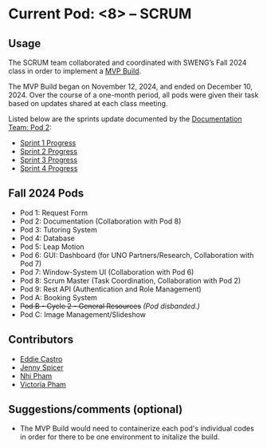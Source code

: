 # Current Pod: <8> – SCRUM

## Usage
The SCRUM team collaborated and coordinated with SWENG’s Fall 2024 class in order to implement a [MVP Build](https://github.com/4210-Capstones/touchless-kiosk-raspy-net/blob/main/docs/capstone/MVP-Documentation.md). 

The MVP Build began on November 12, 2024, and ended on December 10, 2024. Over the course of a one-month period, all pods were given their task based on updates shared at each class meeting. 

Listed below are the sprints update documented by the [Documentation Team: Pod 2](https://github.com/4210-Capstones/touchless-kiosk-raspy-net/blob/main/docs/capstone/pod-2-documentation.md):
* [Sprint 1 Progress](https://github.com/4210-Capstones/touchless-kiosk-raspy-net/blob/main/docs/capstone/Sprint1-ProgressReport.md)
* [Sprint 2 Progress](https://github.com/4210-Capstones/touchless-kiosk-raspy-net/blob/main/docs/capstone/Sprint2-ProgressReport.md)
* [Sprint 3 Progress](https://github.com/4210-Capstones/touchless-kiosk-raspy-net/blob/main/docs/capstone/Sprint3-ProgressReport.md)
* [Sprint 4 Progress](https://github.com/4210-Capstones/touchless-kiosk-raspy-net/blob/main/docs/capstone/Sprint4-ProgressReport.md)

## Fall 2024 Pods
- Pod 1: Request Form
- Pod 2: Documentation (Collaboration with Pod 8)
- Pod 3: Tutoring System
- Pod 4: Database 
- Pod 5: Leap Motion
- Pod 6: GUI: Dashboard (for UNO Partners/Research, Collaboration with Pod 7)
- Pod 7: Window-System UI (Collaboration with Pod 6)
- Pod 8: Scrum Master (Task Coordination, Collaboration with Pod 2)
- Pod 9: Rest API (Authentication and Role Management)
- Pod A: Booking System
- ~~Pod B - Cycle 2 - General Resources~~ *(Pod disbanded.)*
- Pod C: Image Management/Slideshow

## Contributors
* [Eddie Castro](https://github.com/eacastr1)
* [Jenny Spicer](https://github.com/Jenspi)
* [Nhi Pham](https://github.com/bunnhimaybe)
* [Victoria Pham](https://github.com/actuallyvee)

## Suggestions/comments (optional)
* The MVP Build would need to containerize each pod's individual codes in order for there to be one environment to initalize the build.
